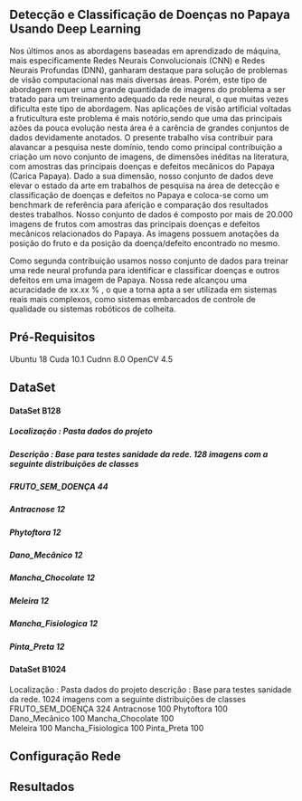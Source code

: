 ## Detecção e Classificação de Doenças no Papaya Usando Deep Learning
Nos últimos anos as abordagens baseadas em aprendizado de máquina, mais especificamente Redes Neurais Convolucionais (CNN) e Redes Neurais Profundas (DNN), ganharam destaque para solução de problemas de visão computacional nas mais diversas áreas. Porém, este tipo de abordagem requer uma grande quantidade de imagens do problema a ser tratado para um treinamento adequado da rede neural, o que muitas vezes dificulta este tipo de abordagem. Nas aplicações de visão artificial voltadas a fruticultura este problema é mais notório,sendo que uma das principais azões da pouca evolução nesta área é a carência de grandes conjuntos de dados devidamente anotados. O presente trabalho visa contribuir para alavancar a pesquisa neste domínio, tendo como principal contribuição a criação um novo conjunto de imagens, de dimensões inéditas na literatura, com amostras das principais doenças e defeitos mecânicos do Papaya (Carica Papaya).  Dado a sua dimensão, nosso conjunto de dados deve elevar o estado da arte em trabalhos de pesquisa na área de detecção e classificação de doenças e defeitos no Papaya e coloca-se como um benchmark de referência para aferição e comparação dos resultados destes trabalhos. Nosso conjunto de dados é composto por mais de 20.000 imagens de frutos com amostras das principais doenças e defeitos mecânicos relacionados do Papaya. As imagens possuem anotações da posição do fruto e da posição da doença/defeito encontrado no mesmo.

Como segunda contribuição usamos nosso conjunto de dados para treinar uma rede neural profunda para identificar e classificar doenças e outros defeitos em uma imagem de Papaya. Nossa rede alcançou uma acuracidade de xx.xx % , o que a torna apta a ser utilizada em sistemas reais mais complexos, como sistemas embarcados de controle de qualidade ou sistemas robóticos de colheita.

## Pré-Requisitos
Ubuntu 18
Cuda 10.1
Cudnn 8.0
OpenCV 4.5

## DataSet
#### DataSet B128 
##### Localização : Pasta dados do projeto
##### Descrição   : Base para testes sanidade da rede. 128 imagens com a seguinte distribuições de classes
  ##### FRUTO_SEM_DOENÇA 	  44
  ##### Antracnose		      12
  ##### Phytoftora		      12	
  ##### Dano_Mecânico		    12
  ##### Mancha_Chocolate	  12	
  ##### Meleira			        12
  ##### Mancha_Fisiologica  12
  ##### Pinta_Preta		      12

#### DataSet B1024
Localização : Pasta dados do projeto
descrição   : Base para testes sanidade da rede. 1024 imagens com a seguinte distribuições de classes
  FRUTO_SEM_DOENÇA 	  324
  Antracnose		      100
  Phytoftora		      100	
  Dano_Mecânico		    100
  Mancha_Chocolate	  100	
  Meleira			        100
  Mancha_Fisiologica  100
  Pinta_Preta		      100

## Configuração Rede

## Resultados
